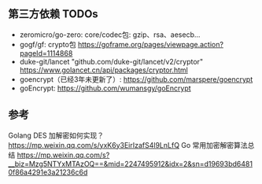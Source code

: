 ## 第三方依赖 TODOs
* zeromicro/go-zero:
  core/codec包: gzip、rsa、aesecb...
* gogf/gf:
  crypto包
  https://goframe.org/pages/viewpage.action?pageId=1114868
* duke-git/lancet
  "github.com/duke-git/lancet/v2/cryptor"
  https://www.golancet.cn/api/packages/cryptor.html
* goencrypt（已经3年未更新了）:
  https://github.com/marspere/goencrypt
* goEncrypt:
  https://github.com/wumansgy/goEncrypt

## 参考
Golang DES 加解密如何实现？
    https://mp.weixin.qq.com/s/yxK6y3EirIzafS4l9LnLfQ
Go 常用加密解密算法总结
    https://mp.weixin.qq.com/s?__biz=Mzg5NTYxMTAzOQ==&mid=2247495912&idx=2&sn=d19693bd64810f86a4291e3a21236c6d
